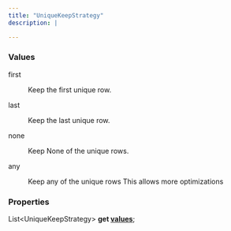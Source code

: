 ```yaml
---
title: "UniqueKeepStrategy"
description: |

---
```



### Values

<dl>
<dt><span class="dart-code">first</span></dt>
<dd>
  
 Keep the first unique row.
</dd>
<dt><span class="dart-code">last</span></dt>
<dd>
  
 Keep the last unique row.
</dd>
<dt><span class="dart-code">none</span></dt>
<dd>
  
 Keep None of the unique rows.
</dd>
<dt><span class="dart-code">any</span></dt>
<dd>
  
 Keep any of the unique rows
 This allows more optimizations
</dd>
</dl>


### Properties
<dl>
<dt>

<span class="dart-code">List\<UniqueKeepStrategy> <strong>get [values](values)</strong>;</span>
</dt>
</dl>
